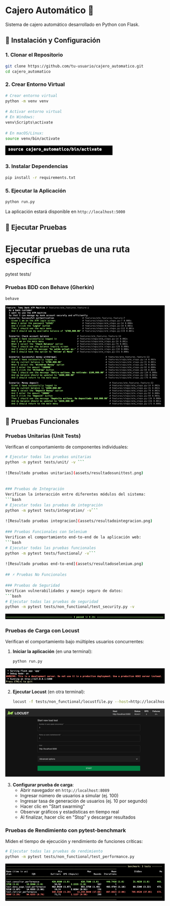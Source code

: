 # Cajero Automático 🏧

Sistema de cajero automático desarrollado en Python con Flask.

## 🚀 Instalación y Configuración

### 1. Clonar el Repositorio
```bash
git clone https://github.com/tu-usuario/cajero_automatico.git
cd cajero_automatico
```

### 2. Crear Entorno Virtual
```bash
# Crear entorno virtual
python -m venv venv

# Activar entorno virtual
# En Windows:
venv\Scripts\activate

# En macOS/Linux:
source venv/bin/activate
```
![Activar Entorno](assets/activar-entorno.png)

### 3. Instalar Dependencias
```bash
pip install -r requirements.txt
```


### 5. Ejecutar la Aplicación
```bash
python run.py
```

La aplicación estará disponible en `http://localhost:5000`

## 🧪 Ejecutar Pruebas

# Ejecutar pruebas de una ruta específica
pytest tests/


### Pruebas BDD con Behave (Gherkin)
```bash
behave
```

![Resultados BDD](assets/resultadogherkin.png)


## 🔬 Pruebas Funcionales

### Pruebas Unitarias (Unit Tests)
Verifican el comportamiento de componentes individuales:
```bash
# Ejecutar todas las pruebas unitarias
python -m pytest tests/unit/ -v ```

![Resultado pruebas unitarias](assets/resultadosunittest.png)


### Pruebas de Integración
Verifican la interacción entre diferentes módulos del sistema:
```bash
# Ejecutar todas las pruebas de integración
python -m pytest tests/integration/ -v```

![Resultado pruebas integracion](assets/resultadointegracion.png)

### Pruebas Funcionales con Selenium
Verifican el comportamiento end-to-end de la aplicación web:
```bash
# Ejecutar todas las pruebas funcionales
python -m pytest tests/functional/ -v```

![Resultado pruebas end-to-end](assets/resultadoselenium.png)

## ⚡ Pruebas No Funcionales

### Pruebas de Seguridad
Verifican vulnerabilidades y manejo seguro de datos:
```bash
# Ejecutar todas las pruebas de seguridad
python -m pytest tests/non_functional/test_security.py -v
```
![Resultado pruebas seguridad](assets/resultadonofuncionalseguridad.png)

### Pruebas de Carga con Locust
Verifican el comportamiento bajo múltiples usuarios concurrentes:

1. **Iniciar la aplicación** (en una terminal):
   ```bash
   python run.py
   ```
![Iniciar aplicación](assets/ejecutarprimero.png)

2. **Ejecutar Locust** (en otra terminal):
   ```bash
   locust -f tests/non_functional/locustfile.py --host=http://localhost:5000
   ```
![Interfaz locust](assets/resultadointerfazlocust.png)

3. **Configurar prueba de carga**:
   - Abrir navegador en `http://localhost:8089`
   - Ingresar número de usuarios a simular (ej. 100)
   - Ingresar tasa de generación de usuarios (ej. 10 por segundo)
   - Hacer clic en "Start swarming"
   - Observar gráficos y estadísticas en tiempo real
   - Al finalizar, hacer clic en "Stop" y descargar resultados

### Pruebas de Rendimiento con pytest-benchmark
Miden el tiempo de ejecución y rendimiento de funciones críticas:
```bash
# Ejecutar todas las pruebas de rendimiento
python -m pytest tests/non_functional/test_performance.py 
```
![Resultado pruebas rendimiento](assets/test-performance.png)

